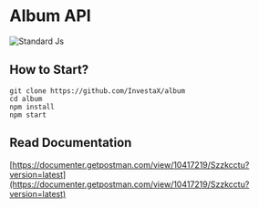 # Album API

![Standard Js](https://cdn.rawgit.com/feross/standard/master/badge.svg)


## How to Start?

```
git clone https://github.com/InvestaX/album
cd album
npm install
npm start
```

## Read Documentation

[https://documenter.getpostman.com/view/10417219/Szzkcctu?version=latest](https://documenter.getpostman.com/view/10417219/Szzkcctu?version=latest)

